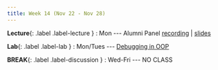 ```yaml
---
title: Week 14 (Nov 22 - Nov 28)
---
```


**Lecture**{: .label .label-lecture }
: Mon --- Alumni Panel [recording](https://drive.google.com/file/d/18ZE33YfQTjzsp2W4MYI_e479TU0C0ifE/view?usp=sharing) \| [slides](https://docs.google.com/presentation/d/1GByof5fHTDip2tC0T3yiwaK0t2RPhvMMkIPkbQhK6aQ/edit?usp=sharing)

**Lab**{: .label .label-lab }
: Mon/Tues --- [Debugging in OOP](https://beautyjoy.github.io/bjc-r/topic/topic.html?topic=berkeley_bjc/python/oop-debugging.topic&course=cs10_fa21.html&novideo&noreading&noassignment)

**BREAK**{: .label .label-discussion }
: Wed-Fri --- NO CLASS
